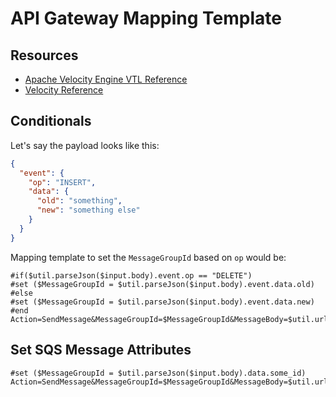 # API Gateway Mapping Template

Resources
---

- [Apache Velocity Engine VTL Reference][1]
- [Velocity Reference][2]

<!-- Links -->
[1]: https://velocity.apache.org/engine/devel/vtl-reference.html#variables
[2]: https://cwiki.apache.org/confluence/display/velocity/CheckingForNull

Conditionals
---

Let's say the payload looks like this:

```json
{
  "event": {
    "op": "INSERT",
    "data": {
      "old": "something",
      "new": "something else"
    }
  }
}
```

Mapping template to set the `MessageGroupId` based on `op` would be:

```
#if($util.parseJson($input.body).event.op == "DELETE")
#set ($MessageGroupId = $util.parseJson($input.body).event.data.old)
#else
#set ($MessageGroupId = $util.parseJson($input.body).event.data.new)
#end
Action=SendMessage&MessageGroupId=$MessageGroupId&MessageBody=$util.urlEncode($input.body)
```

Set SQS Message Attributes
---

```
#set ($MessageGroupId = $util.parseJson($input.body).data.some_id)
Action=SendMessage&MessageGroupId=$MessageGroupId&MessageBody=$util.urlEncode($input.body)&MessageAttribute.1.Name=someattributename&MessageAttribute.1.Value.DataType=String&MessageAttribute.1.Value.StringValue=somevalue
```
